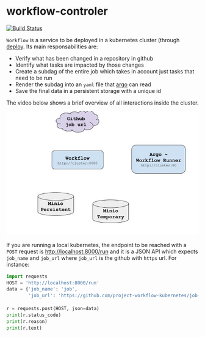 # workflow-controler

[![Build Status](http://img.shields.io/travis/liabifano/ml-aws.svg?style=flat)](https://travis-ci.com/project-workflow-kubernetes/workflow-controler)


`Workflow` is a service to be deployed in a kubernetes cluster (through [deploy](https://github.com/project-workflow-kubernetes/deploy). Its main responsabilities are:

- Verify what has been changed in a repository in github
- Identify what tasks are impacted by those changes
- Create a subdag of the entire job which takes in account just tasks that need to be run
- Render the subdag into an `yaml` file that [argo](https://github.com/argoproj) can read
- Save the final data in a persistent storage with a unique id


The video below shows a brief overview of all interactions inside the cluster.

![gif](images/workflow.gif)


If you are running a local kubernetes, the endpoint to be reached with a `POST` request is [http://localhost:8000/run](http://localhost:8000/run) and it is a JSON API which expects `job_name` and `job_url` where `job_url` is the github with `https` url. For instance:

```python
import requests
HOST = 'http://localhost:8000/run'
data = {'job_name': 'job', 
        'job_url': 'https://github.com/project-workflow-kubernetes/job-python.git'}

r = requests.post(HOST, json=data)
print(r.status_code)
print(r.reason)
print(r.text)
```
